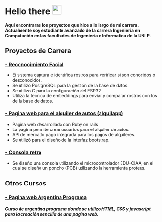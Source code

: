 <h1> Hello there <img src="https://media.tenor.com/qKGlaYl2DqMAAAAi/gif-de-sauda%C3%A7%C3%A3o.gif" width="30px"> </h1>

#### Aqui encontraras los proyectos que hice a lo largo de mi carrera. Actualmente soy estudiante avanzado de la carrera Ingenieria en Computación en las facultades de Ingenieria e Informatica de la UNLP.

## Proyectos de Carrera

### [- Reconocimiento Facial](https://github.com/tpII/2024-G2-RECONOCIMIENTO-FACIAL)

- El sistema captura e identifica rostros para verificar si son conocidos o desconocidos.
- Se utilizo PostgreSQL para la gestión de la base de datos.
- Se utilizo C para la configuración del ESP32.
- Utiliza la tecnica de embeddings para enviar y comparar rostros con los de la base de datos.

### [- Pagina web para el alquiler de autos (alquilapp)](https://github.com/vals999/ING-software---Alquilapp)

- Pagina web desarrollada con Ruby on rails
- La pagina permite crear usuarios para el alquiler de autos.
- API de mercado pago integrada para los pagos de alquileres.
- Se utilizó para el diseño de la interfaz bootstrap.

### [- Consola retro](https://github.com/vals999/Consola-Retro-EDU-CIAA)

- Se diseño una consola utilizando el microcontrolador EDU-CIAA, en el cual se diseño un poncho (PCB) utilizando la herramienta proteus.

## Otros Cursos 

### [- Pagina web Argentina Programa](https://github.com/vals999/vals999.github.io)

##### Curso de argentina programa donde se utilizo HTML, CSS y javascript para la creación sencilla de una pagina web.

